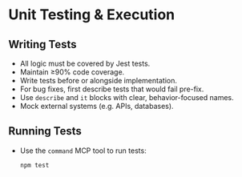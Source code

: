 # Unit Testing & Execution

## Writing Tests

- All logic must be covered by Jest tests.
- Maintain ≥90% code coverage.
- Write tests before or alongside implementation.
- For bug fixes, first describe tests that would fail pre-fix.
- Use `describe` and `it` blocks with clear, behavior-focused names.
- Mock external systems (e.g. APIs, databases).

## Running Tests

- Use the `command` MCP tool to run tests:
  ```bash
  npm test
```

